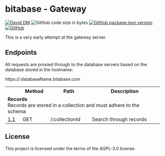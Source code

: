 # bitabase - Gateway
[![David DM](https://david-dm.org/bitabase/bitabase-gateway.svg)](https://david-dm.org/bitabase/bitabase-gateway)
![GitHub code size in bytes](https://img.shields.io/github/languages/code-size/bitabase/bitabase-gateway)
[![GitHub package.json version](https://img.shields.io/github/package-json/v/bitabase/bitabase-gateway)](https://github.com/bitabase/bitabase-gateway/blob/master/package.json)
[![GitHub](https://img.shields.io/github/license/bitabase/bitabase-gateway)](https://github.com/bitabase/bitabase-gateway/blob/master/LICENSE)

This is a very early attempt at the gateway server.

## Endpoints

All requests are proxied through to the database servers based on the
database stored in the hostname:

https://:databaseName.bitabase.com

<table>
  <tr>
    <th></th>
    <th>Method</th>
    <th>Path</th>
    <th>Description</th>
  </tr>
  <tr>
    <td colspan=4>
      <strong>Records</strong></br>
      Records are stored in a collection and must adhere to the schema
    </td>
  </tr>
  <tr>
    <td><a href="https://www.github.com/bitabase/bitabase-gateway">1.1</a></td>
    <td>GET</td>
    <td>/:collectionId</td>
    <td>Search through records</td>
  </tr>
</table>

## License
This project is licensed under the terms of the AGPL-3.0 license.
